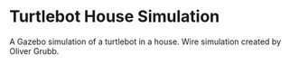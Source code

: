 # Turtlebot House Simulation

A Gazebo simulation of a turtlebot in a house.
Wire simulation created by Oliver Grubb.
